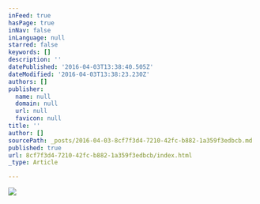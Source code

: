 ```yaml
---
inFeed: true
hasPage: true
inNav: false
inLanguage: null
starred: false
keywords: []
description: ''
datePublished: '2016-04-03T13:38:40.505Z'
dateModified: '2016-04-03T13:38:23.230Z'
authors: []
publisher:
  name: null
  domain: null
  url: null
  favicon: null
title: ''
author: []
sourcePath: _posts/2016-04-03-8cf7f3d4-7210-42fc-b882-1a359f3edbcb.md
published: true
url: 8cf7f3d4-7210-42fc-b882-1a359f3edbcb/index.html
_type: Article

---
```

![](https://the-grid-user-content.s3-us-west-2.amazonaws.com/ca971571-fe91-41cd-9ae3-5080d3453d77.png)